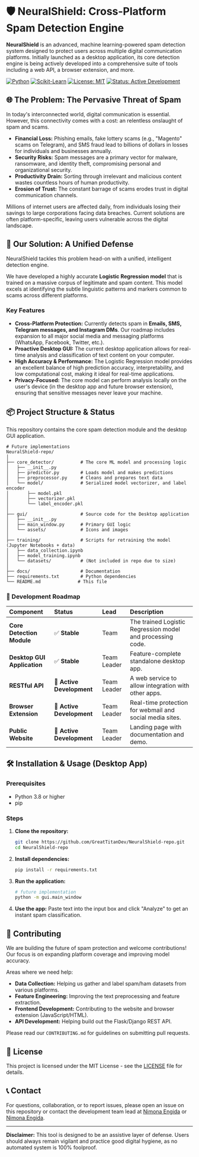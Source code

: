 # 🛡️ NeuralShield: Cross-Platform Spam Detection Engine

**NeuralShield** is an advanced, machine learning-powered spam detection system designed to protect users across multiple digital communication platforms. Initially launched as a desktop application, its core detection engine is being actively developed into a comprehensive suite of tools including a web API, a browser extension, and more.

[![Python](https://img.shields.io/badge/Python-3.8%2B-blue?logo=python)](https://www.python.org/)
[![Scikit-Learn](https://img.shields.io/badge/Scikit--Learn-1.2%2B-orange?logo=scikit-learn)](https://scikit-learn.org/)
[![License: MIT](https://img.shields.io/badge/License-MIT-yellow.svg)](https://opensource.org/licenses/MIT)
[![Status: Active Development](https://img.shields.io/badge/Status-Active%20Development-brightgreen)]()

## 🌐 The Problem: The Pervasive Threat of Spam

In today's interconnected world, digital communication is essential. However, this connectivity comes with a cost: an relentless onslaught of spam and scams.

*   **Financial Loss:** Phishing emails, fake lottery scams (e.g., "Magento" scams on Telegram), and SMS fraud lead to billions of dollars in losses for individuals and businesses annually.
*   **Security Risks:** Spam messages are a primary vector for malware, ransomware, and identity theft, compromising personal and organizational security.
*   **Productivity Drain:** Sorting through irrelevant and malicious content wastes countless hours of human productivity.
*   **Erosion of Trust:** The constant barrage of scams erodes trust in digital communication channels.

Millions of internet users are affected daily, from individuals losing their savings to large corporations facing data breaches. Current solutions are often platform-specific, leaving users vulnerable across the digital landscape.

## 🚀 Our Solution: A Unified Defense

NeuralShield tackles this problem head-on with a unified, intelligent detection engine.

We have developed a highly accurate **Logistic Regression model** that is trained on a massive corpus of legitimate and spam content. This model excels at identifying the subtle linguistic patterns and markers common to scams across different platforms.

### Key Features

*   **Cross-Platform Protection:** Currently detects spam in **Emails, SMS, Telegram messages, and Instagram DMs**. Our roadmap includes expansion to all major social media and messaging platforms (WhatsApp, Facebook, Twitter, etc.).
*   **Proactive Desktop GUI:** The current desktop application allows for real-time analysis and classification of text content on your computer.
*   **High Accuracy & Performance:** The Logistic Regression model provides an excellent balance of high prediction accuracy, interpretability, and low computational cost, making it ideal for real-time applications.
*   **Privacy-Focused:** The core model can perform analysis locally on the user's device (in the desktop app and future browser extension), ensuring that sensitive messages never leave your machine.

## 📦 Project Structure & Status

This repository contains the core spam detection module and the desktop GUI application.

```
# Future implementations
NeuralShield-repo/
│
├── core_detector/          # The core ML model and processing logic
│   ├── __init__.py
│   ├── predictor.py        # Loads model and makes predictions
│   ├── preprocessor.py     # Cleans and prepares text data
│   └── model/              # Serialized model vectorizer, and label encoder
│       ├── model.pkl
│       ├── vectorizer.pkl
│       └── label_encoder.pkl
│
├── gui/                    # Source code for the Desktop application
│   ├── __init__.py
│   ├── main_window.py      # Primary GUI logic
│   └── assets/             # Icons and images
│
├── training/               # Scripts for retraining the model (Jupyter Notebooks + data)
│   ├── data_collection.ipynb
│   ├── model_training.ipynb
│   └── datasets/           # (Not included in repo due to size)
│
├── docs/                   # Documentation
├── requirements.txt        # Python dependencies
└── README.md              # This file
```

### 🚧 Development Roadmap

| Component | Status | Lead | Description |
| :--- | :--- | :--- | :--- |
| **Core Detection Module** | ✅ **Stable** | Team | The trained Logistic Regression model and processing code. |
| **Desktop GUI Application** | ✅ **Stable** | Team Leader | Feature-complete standalone desktop app. |
| **RESTful API** | 🔄 **Active Development** | Team Leader | A web service to allow integration with other apps. |
| **Browser Extension** | 🔄 **Active Development** | Team Leader | Real-time protection for webmail and social media sites. |
| **Public Website** | 🔄 **Active Development** | Team Leader | Landing page with documentation and demo. |

## 🛠️ Installation & Usage (Desktop App)

### Prerequisites
*   Python 3.8 or higher
*   pip

### Steps
1.  **Clone the repository:**
    ```bash
    git clone https://github.com/GreatTitanDev/NeuralShield-repo.git
    cd NeuralShield-repo
    ```

2.  **Install dependencies:**
    ```bash
    pip install -r requirements.txt
    ```

3.  **Run the application:**
    ```bash
    # future implementation
    python -m gui.main_window
    ```

4.  **Use the app:** Paste text into the input box and click "Analyze" to get an instant spam classification.

## 👥 Contributing

We are building the future of spam protection and welcome contributions! Our focus is on expanding platform coverage and improving model accuracy.

Areas where we need help:
*   **Data Collection:** Helping us gather and label spam/ham datasets from various platforms.
*   **Feature Engineering:** Improving the text preprocessing and feature extraction.
*   **Frontend Development:** Contributing to the website and browser extension (JavaScript/HTML).
*   **API Development:** Helping build out the Flask/Django REST API.

Please read our `CONTRIBUTING.md` for guidelines on submitting pull requests.

## 📜 License

This project is licensed under the MIT License - see the [LICENSE](LICENSE) file for details.

## 📞 Contact

For questions, collaboration, or to report issues, please open an issue on this repository or contact the development team lead at [Nimona Engida](https://t.me/GreatTitan) or [Nimona Engida](https://t.me/CodeNexusPro).

---

**Disclaimer:** This tool is designed to be an assistive layer of defense. Users should always remain vigilant and practice good digital hygiene, as no automated system is 100% foolproof.